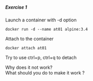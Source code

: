 

##### Exercise  1

  Launch a container with -d option

```
docker run -d --name at01 alpine:3.4
```
Attach to the container

```
docker attach at01
```

Try to use ctrl+p, ctrl+q to detach  

Why does it not work?   
What should you do to make it work ?

